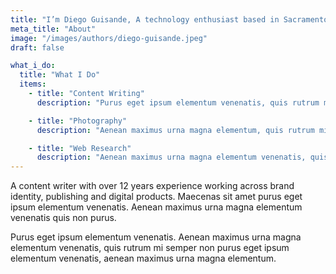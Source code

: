 ```yaml
---
title: "I’m Diego Guisande, A technology enthusiast based in Sacramento, CA, Currently looking for my next opportunity."
meta_title: "About"
image: "/images/authors/diego-guisande.jpeg"
draft: false

what_i_do:
  title: "What I Do"
  items:
    - title: "Content Writing"
      description: "Purus eget ipsum elementum venenatis, quis rutrum mi semper nonpurus eget ipsum elementum venenatis."

    - title: "Photography"
      description: "Aenean maximus urna magna elementum, quis rutrum mi semper non purus eget ipsum venenatis."

    - title: "Web Research"
      description: "Aenean maximus urna magna elementum venenatis, quis semper non purus eget ipsum venenatis."
---
```


A content writer with over 12 years experience working across brand identity, publishing and digital products. Maecenas sit amet purus eget ipsum elementum venenatis. Aenean maximus urna magna elementum venenatis quis non purus.

Purus eget ipsum elementum venenatis. Aenean maximus urna magna elementum venenatis, quis rutrum mi semper non purus eget ipsum elementum venenatis, aenean maximus urna magna elementum.
